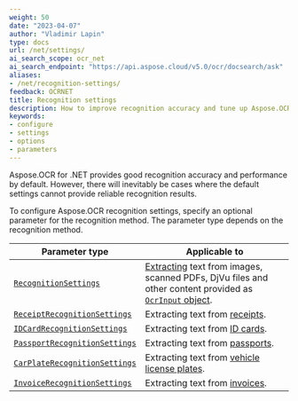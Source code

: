 ```yaml
---
weight: 50
date: "2023-04-07"
author: "Vladimir Lapin"
type: docs
url: /net/settings/
ai_search_scope: ocr_net
ai_search_endpoint: "https://api.aspose.cloud/v5.0/ocr/docsearch/ask"
aliases:
- /net/recognition-settings/
feedback: OCRNET
title: Recognition settings
description: How to improve recognition accuracy and tune up Aspose.OCR engine.
keywords:
- configure
- settings
- options
- parameters
---
```


Aspose.OCR for .NET provides good recognition accuracy and performance by default. However, there will inevitably be cases where the default settings cannot provide reliable recognition results.

To configure Aspose.OCR recognition settings, specify an optional parameter for the recognition method. The parameter type depends on the recognition method.

Parameter type | Applicable to
-------------- | -------------
[`RecognitionSettings`](/ocr/net/recognition-settings-common/) | [Extracting](/ocr/net/recognition/) text from images, scanned PDFs, DjVu files and other content provided as [`OcrInput` object](/ocr/net/ocrinput/).
[`ReceiptRecognitionSettings`](/ocr/net/recognition-settings-receipt/) | Extracting text from [receipts](/ocr/net/recognition/receipt/).
[`IDCardRecognitionSettings`](/ocr/net/recognition-settings-id-card/) | Extracting text from [ID cards](/ocr/net/recognition/id-card/).
[`PassportRecognitionSettings`](/ocr/net/recognition-settings-passport/) | Extracting text from [passports](/ocr/net/recognition/passport/).
[`CarPlateRecognitionSettings`](/ocr/net/recognition-settings-car-plate/) | Extracting text from [vehicle license plates](/ocr/net/recognition/car-plate/).
[`InvoiceRecognitionSettings`](/ocr/net/recognition-settings-invoice/) | Extracting text from [invoices](/ocr/net/recognition/invoice/).
